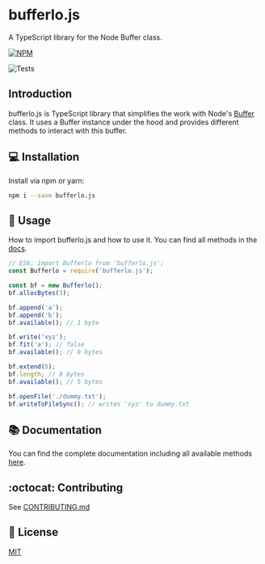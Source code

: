 # bufferlo.js

A TypeScript library for the Node Buffer class.

[![NPM](https://nodei.co/npm/bufferlo.js.png)](https://nodei.co/npm/bufferlo.js/)

![Tests](https://github.com/larswaechter/bufferlo.js/actions/workflows/tests.yaml/badge.svg)

## Introduction

bufferlo.js is TypeScript library that simplifies the work with Node's [Buffer](https://nodejs.org/api/buffer.html) class. It uses a Buffer instance under the hood and provides different methods to interact with this buffer.

## 💻 Installation

Install via npm or yarn:

```bash
npm i --save bufferlo.js
```

## 🔨 Usage

How to import bufferlo.js and how to use it. You can find all methods in the [docs]().

```js
// ES6: import Bufferlo from 'bufferlo.js';
const Bufferlo = require('bufferlo.js');

const bf = new Bufferlo();
bf.allocBytes(3);

bf.append('a');
bf.append('b');
bf.available(); // 1 byte

bf.write('xyz');
bf.fit('a'); // false
bf.available(); // 0 bytes

bf.extend(5);
bf.length; // 8 bytes
bf.available(); // 5 bytes

bf.openFile('./dummy.txt');
bf.writeToFileSync(); // writes 'xyz' to dummy.txt
```

## 📚 Documentation

You can find the complete documentation including all available methods [here]().

## :octocat: Contributing

See [CONTRIBUTING.md](https://github.com/larswaechter/bufferlo.js/blob/master/CONTRIBUTING.md)

## 🔑 License

[MIT](https://github.com/larswaechter/bufferlo.js/blob/master/LICENSE)
